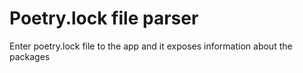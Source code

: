 # Poetry.lock file parser

Enter poetry.lock file to the app and it exposes
information about the packages
